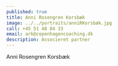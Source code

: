 ```yaml
---
published: true
title: Anni Rosengren Korsbæk
image: ../../portraits/anniRKorsbæk.jpg
call: +45 51 48 84 33
email: ark@copenhagencoaching.dk
description: Associeret partner
---
```


Anni Rosengren Korsbæk